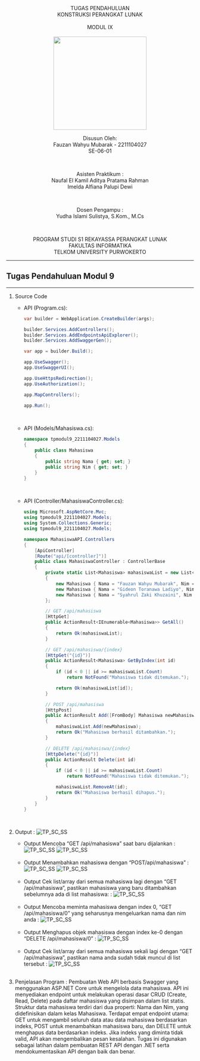 <div align="center">
TUGAS PENDAHULUAN <br>
KONSTRUKSI PERANGKAT LUNAK <br>
<br>
MODUL IX <br>
<!-- JUDUL -->
 <br>

<img src="https://lac.telkomuniversity.ac.id/wp-content/uploads/2021/01/cropped-1200px-Telkom_University_Logo.svg-270x270.png" width="250px">

<br>

Disusun Oleh: <br>
Fauzan Wahyu Mubarak - 2211104027 <br>
SE-06-01 <br>

<br>

Asisten Praktikum : <br>
Naufal El Kamil Aditya Pratama Rahman <br>
Imelda Alfiana Palupi Dewi <br>

<br>

Dosen Pengampu : <br>
Yudha Islami Sulistya, S.Kom., M.Cs <br>

<br>

PROGRAM STUDI S1 REKAYASSA PERANGKAT LUNAK <br>
FAKULTAS INFORMATIKA <br> 
TELKOM UNIVERSITY PURWOKERTO <br>

</div>


---
## Tugas Pendahuluan Modul 9
---

1. Source Code 

    - API (Program.cs):

        ```c#
        var builder = WebApplication.CreateBuilder(args);

        builder.Services.AddControllers();
        builder.Services.AddEndpointsApiExplorer();
        builder.Services.AddSwaggerGen();

        var app = builder.Build();

        app.UseSwagger();
        app.UseSwaggerUI();

        app.UseHttpsRedirection();
        app.UseAuthorization();

        app.MapControllers();

        app.Run();

        ```
        <br>

    - API (Models/Mahasiswa.cs):

        ```c#
        namespace tpmodul9_2211104027.Models
        {
            public class Mahasiswa
            {
                public string Nama { get; set; }
                public string Nim { get; set; }
            }
        }
        ```
        <br>

    - API (Controller/MahasiswaController.cs):

        ```c#
        using Microsoft.AspNetCore.Mvc;
        using tpmodul9_2211104027.Models;
        using System.Collections.Generic;
        using tpmodul9_2211104027.Models;

        namespace MahasiswaAPI.Controllers
        {
            [ApiController]
            [Route("api/[controller]")]
            public class MahasiswaController : ControllerBase
            {
                private static List<Mahasiswa> mahasiswaList = new List<Mahasiswa>
                {
                    new Mahasiswa { Nama = "Fauzan Wahyu Mubarak", Nim = "2211104027" },
                    new Mahasiswa { Nama = "Gideon Toranawa Ladiyo", Nim = "2211104022" },
                    new Mahasiswa { Nama = "Syahrul Zaki Khuzaini", Nim = "2211104014" }
                };

                // GET /api/mahasiswa
                [HttpGet]
                public ActionResult<IEnumerable<Mahasiswa>> GetAll()
                {
                    return Ok(mahasiswaList);
                }

                // GET /api/mahasiswa/{index}
                [HttpGet("{id}")]
                public ActionResult<Mahasiswa> GetByIndex(int id)
                {
                    if (id < 0 || id >= mahasiswaList.Count)
                        return NotFound("Mahasiswa tidak ditemukan.");

                    return Ok(mahasiswaList[id]);
                }

                // POST /api/mahasiswa
                [HttpPost]
                public ActionResult Add([FromBody] Mahasiswa newMahasiswa)
                {
                    mahasiswaList.Add(newMahasiswa);
                    return Ok("Mahasiswa berhasil ditambahkan.");
                }

                // DELETE /api/mahasiswa/{index}
                [HttpDelete("{id}")]
                public ActionResult Delete(int id)
                {
                    if (id < 0 || id >= mahasiswaList.Count)
                        return NotFound("Mahasiswa tidak ditemukan.");

                    mahasiswaList.RemoveAt(id);
                    return Ok("Mahasiswa berhasil dihapus.");
                }
            }
        }
        ```
        <br>

2. Output :
    ![TP_SC_SS](/09_API_Design_dan_Construction_Using_Swagger/img/output1.png)
    <br>

    - Output Mencoba “GET /api/mahasiswa” saat baru dijalankan : 
    ![TP_SC_SS](/09_API_Design_dan_Construction_Using_Swagger/img/output2.png)
    ![TP_SC_SS](/09_API_Design_dan_Construction_Using_Swagger/img/output3.png)
    <br>

    - Output Menambahkan mahasiswa dengan “POST/api/mahasiswa” : 
    ![TP_SC_SS](/09_API_Design_dan_Construction_Using_Swagger/img/output4.png)
    ![TP_SC_SS](/09_API_Design_dan_Construction_Using_Swagger/img/output5.png)
    <br>

    - Output Cek list/array dari semua mahasiswa lagi dengan “GET /api/mahasiswa”, pastikan mahasiswa yang baru ditambahkan sebelumnya ada di list mahasiswa: : 
    ![TP_SC_SS](/09_API_Design_dan_Construction_Using_Swagger/img/output6.png)
    <br>

    - Output Mencoba meminta mahasiswa dengan index 0, “GET /api/mahasiswa/0” yang seharusnya mengeluarkan nama dan nim anda : 
    ![TP_SC_SS](/09_API_Design_dan_Construction_Using_Swagger/img/output7.png)
    <br>

    - Output Menghapus objek mahasiswa dengan index ke-0 dengan “DELETE /api/mahasiswa/0” : 
    ![TP_SC_SS](/09_API_Design_dan_Construction_Using_Swagger/img/output8.png)
    <br>

     - Output Cek list/array dari semua mahasiswa sekali lagi dengan “GET /api/mahasiswa”, pastikan nama anda sudah tidak muncul di list tersebut : 
    ![TP_SC_SS](/09_API_Design_dan_Construction_Using_Swagger/img/output9.png)
    <br>


3. Penjelasan Program :
    Pembuatan Web API berbasis Swagger yang menggunakan ASP.NET Core untuk mengelola data mahasiswa. API ini menyediakan endpoint untuk melakukan operasi dasar CRUD (Create, Read, Delete) pada daftar mahasiswa yang disimpan dalam list statis. Struktur data mahasiswa terdiri dari dua properti: Nama dan Nim, yang didefinisikan dalam kelas Mahasiswa. Terdapat empat endpoint utama: GET untuk mengambil seluruh data atau data mahasiswa berdasarkan indeks, POST untuk menambahkan mahasiswa baru, dan DELETE untuk menghapus data berdasarkan indeks. Jika indeks yang diminta tidak valid, API akan mengembalikan pesan kesalahan. Tugas ini digunakan sebagai latihan dalam pembuatan REST API dengan .NET serta mendokumentasikan API dengan baik dan benar.
    <br>
